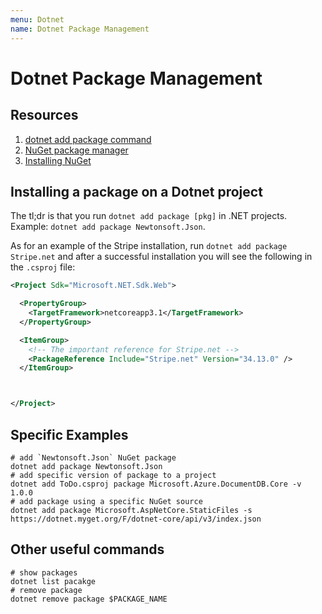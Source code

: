 ```yaml
---
menu: Dotnet
name: Dotnet Package Management
---
```


# Dotnet Package Management

## Resources

1. [dotnet add package command](https://docs.microsoft.com/en-us/dotnet/core/tools/dotnet-add-package)
2. [NuGet package manager](https://www.nuget.org/)
3. [Installing NuGet](https://docs.microsoft.com/en-us/nuget/install-nuget-client-tools)

## Installing a package on a Dotnet project

The tl;dr is that you run `dotnet add package [pkg]` in .NET projects. Example: `dotnet add package Newtonsoft.Json`.

As for an example of the Stripe installation, run `dotnet add package Stripe.net` and after a successful installation you will see the following in the `.csproj` file:

```xml
<Project Sdk="Microsoft.NET.Sdk.Web">

  <PropertyGroup>
    <TargetFramework>netcoreapp3.1</TargetFramework>
  </PropertyGroup>

  <ItemGroup>
    <!-- The important reference for Stripe.net -->
    <PackageReference Include="Stripe.net" Version="34.13.0" />
  </ItemGroup>



</Project>
```

## Specific Examples

```shell
# add `Newtonsoft.Json` NuGet package
dotnet add package Newtonsoft.Json
# add specific version of package to a project
dotnet add ToDo.csproj package Microsoft.Azure.DocumentDB.Core -v 1.0.0
# add package using a specific NuGet source
dotnet add package Microsoft.AspNetCore.StaticFiles -s https://dotnet.myget.org/F/dotnet-core/api/v3/index.json
```

## Other useful commands

```shell
# show packages
dotnet list pacakge
# remove package
dotnet remove package $PACKAGE_NAME
```
